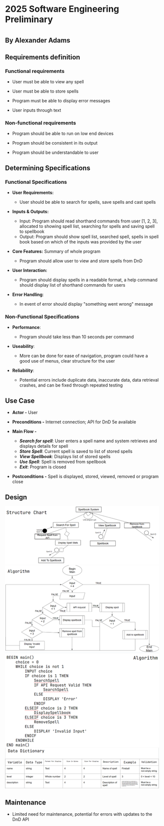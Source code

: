 # 2025 Software Engineering Preliminary

#

## By Alexander Adams

## Requirements definition

### Functional requirements

* User must be able to view any spell

* User must be able to store spells

* Program must be able to display error messages

* User inputs through text

### Non-functional requirements

* Program should be able to run on low end devices

* Program should be consistent in its output

* Program should be understandable to user

## Determining Specifications
### Functional Specifications

* **User Requirements:**
    * User should be able to search for spells, save spells and cast spells

* **Inputs & Outputs:** 
    * Input: Program should read shorthand commands from user [1, 2, 3], allocated to showing spell list, searching for spells and saving spell to spellbook
    * Output: Program should show spell list, searched spell, spells in spell book based on which of the inputs was provided by the user

* **Core Features:** Summary of whole program 
    * Program should allow user to view and store spells from DnD

* **User Interaction:**
    * Program should display spells in a readable format, a help command should display list of shorthand commands for users

* **Error Handling**:
    * In event of error should display "something went wrong" message

### Non-Functional Specifications

* **Performance**:
    * Program should take less than 10 seconds per command

* **Useability**:
    * More can be done for ease of navigation, program could have a good use of menus, clear structure for the user

* **Reliability**:
    * Potential errors include duplicate data, inaccurate data, data retrieval crashes, and can be fixed through repeated testing

## Use Case

* **Actor -** User

* **Preconditions -** Internet connection; API for DnD 5e available

* **Main Flow -**
    * ***Search for spell***: User enters a spell name and system retrieves and displays details for spell
    * ***Store Spell***: Current spell is saved to list of stored spells
    * ***View Spellbook***: Displays list of stored spells
    * ***Use Spell***: Spell is removed from spellbook
    * ***Exit***: Program is closed

* **Postconditions -** Spell is displayed, stored, viewed, removed or program close

## Design

![Structure Chart](/images/structue_chart.png "Structure Chart")
![Algorithm 1](/images/algorithm_1.png "Algorithm 1")
![Algorithm 2](/images/algorithm_2.png "Algorithm 2")
![Data Dictionary](/images/data_dictionary.png "Data Dictionary")

## Maintenance

* Limited need for maintenance, potential for errors with updates to the DnD API



